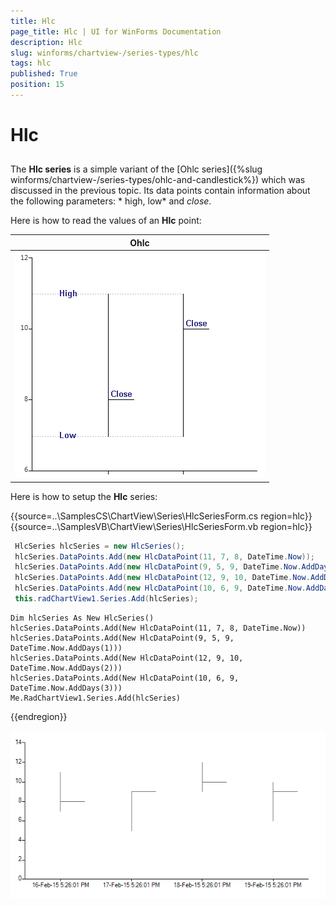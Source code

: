 ```yaml
---
title: Hlc
page_title: Hlc | UI for WinForms Documentation
description: Hlc
slug: winforms/chartview-/series-types/hlc
tags: hlc
published: True
position: 15
---
```


# Hlc



## 

The __Hlc series__ is a simple variant of the [Ohlc series]({%slug winforms/chartview-/series-types/ohlc-and-candlestick%}) which was discussed in the previous topic. Its data points contain information about the following parameters: * high, low* and *close*.
      

Here is how to read the values of an __Hlc__ point:
        


|  __Ohlc__  |
| ------ |
|![chartview-series-types-hlc 001](images/chartview-series-types-hlc001.png)|

Here is how to setup the __Hlc__ series: 

{{source=..\SamplesCS\ChartView\Series\HlcSeriesForm.cs region=hlc}} 
{{source=..\SamplesVB\ChartView\Series\HlcSeriesForm.vb region=hlc}} 

````C#
 HlcSeries hlcSeries = new HlcSeries();
 hlcSeries.DataPoints.Add(new HlcDataPoint(11, 7, 8, DateTime.Now));
 hlcSeries.DataPoints.Add(new HlcDataPoint(9, 5, 9, DateTime.Now.AddDays(1)));
 hlcSeries.DataPoints.Add(new HlcDataPoint(12, 9, 10, DateTime.Now.AddDays(2)));
 hlcSeries.DataPoints.Add(new HlcDataPoint(10, 6, 9, DateTime.Now.AddDays(3)));
 this.radChartView1.Series.Add(hlcSeries);

````
````VB.NET
Dim hlcSeries As New HlcSeries()
hlcSeries.DataPoints.Add(New HlcDataPoint(11, 7, 8, DateTime.Now))
hlcSeries.DataPoints.Add(New HlcDataPoint(9, 5, 9, DateTime.Now.AddDays(1)))
hlcSeries.DataPoints.Add(New HlcDataPoint(12, 9, 10, DateTime.Now.AddDays(2)))
hlcSeries.DataPoints.Add(New HlcDataPoint(10, 6, 9, DateTime.Now.AddDays(3)))
Me.RadChartView1.Series.Add(hlcSeries)

````

{{endregion}} 


![chartview-series-types-hlc 002](images/chartview-series-types-hlc002.png)
